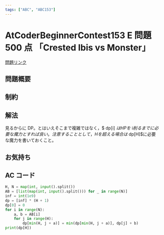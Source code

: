 ```yaml
---
tags: ["ABC", "ABC153"]
---
```


# AtCoderBeginnerContest153 E 問題 500 点 「Crested Ibis vs Monster」

<a href="https://atcoder.jp/contests/abc153/tasks/abc153_e" blank="_target">問題リンク</a>

## 問題概要

## 制約

## 解法

見るからに DP。とはいえそこまで複雑ではなく，$ dp[i] $はHPを$ i$削るまでに必要な魔力とすれば良い。
注意することとして，Hを超える場合は$ dp[H]$に必要な魔力を書いておくこと。

## お気持ち

## AC コード

```python
H, N = map(int, input().split())
AB = [list(map(int, input().split())) for _ in range(N)]
inf = int(1e9)
dp = [inf] * (H + 1)
dp[0] = 0
for i in range(N):
    a, b = AB[i]
    for j in range(H):
        dp[min(H, j + a)] = min(dp[min(H, j + a)], dp[j] + b)
print(dp[H])
```
